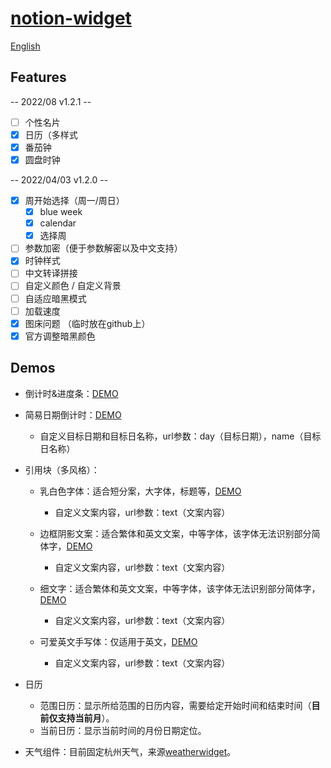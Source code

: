 <!--
 * @Author: httishere
 * @Date: 2021-08-13 11:29:16
 * @LastEditTime: 2022-08-26 15:38:30
 * @LastEditors: TinaHuang0183 
 * @Description: In User Settings Edit
 * @FilePath: /notion/README.md
-->
# [notion-widget](http://httishere.gitee.io/notion/)

[English](./docs/en/README.md)

## Features

-- 2022/08 v1.2.1 --

- [ ] 个性名片
- [x] 日历（多样式
- [x] 番茄钟
- [x] 圆盘时钟

-- 2022/04/03 v1.2.0 --

- [x] 周开始选择（周一/周日）
  - [x] blue week
  - [x] calendar
  - [x] 选择周
- [ ] 参数加密（便于参数解密以及中文支持）
- [x] 时钟样式
- [ ] 中文转译拼接
- [ ] 自定义颜色 / 自定义背景
- [ ] 自适应暗黑模式
- [ ] 加载速度
- [x] 图床问题 （临时放在github上）
- [x] 官方调整暗黑颜色

## Demos

- 倒计时&进度条：[DEMO](http://httishere.gitee.io/notion/progress.html)

- 简易日期倒计时：[DEMO](http://httishere.gitee.io/notion/days-matter.html)
  - 自定义目标日期和目标日名称，url参数：day（目标日期），name（目标日名称）

- 引用块（多风格）：
  - 乳白色字体：适合短分案，大字体，标题等，[DEMO](http://httishere.gitee.io/notion/quote.html?text=test)
    - 自定义文案内容，url参数：text（文案内容）

  - 边框阴影文案：适合繁体和英文文案，中等字体，该字体无法识别部分简体字，[DEMO](http://httishere.gitee.io/notion/quote2.html?text=test)
    - 自定义文案内容，url参数：text（文案内容）

  - 细文字：适合繁体和英文文案，中等字体，该字体无法识别部分简体字，[DEMO](http://httishere.gitee.io/notion/quote3.html?text=test)
    - 自定义文案内容，url参数：text（文案内容）

  - 可爱英文手写体：仅适用于英文，[DEMO](http://httishere.gitee.io/notion/quote-EN.html?text=test)
    - 自定义文案内容，url参数：text（文案内容）

- 日历
  - 范围日历：显示所给范围的日历内容，需要给定开始时间和结束时间（**目前仅支持当前月**）。
  - 当前日历：显示当前时间的月份日期定位。

- 天气组件：目前固定杭州天气，来源[weatherwidget](weatherwidget.io)。